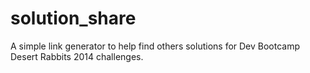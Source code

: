 solution_share
==============

A simple link generator to help find others solutions for Dev Bootcamp Desert Rabbits 2014 challenges.
